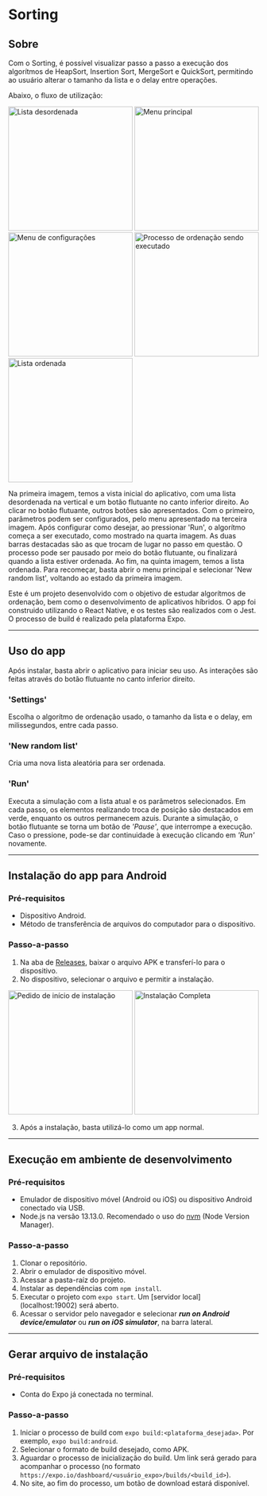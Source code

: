 # Sorting

## Sobre
Com o Sorting, é possível visualizar passo a passo a execução dos algorítmos de HeapSort, Insertion Sort, MergeSort e QuickSort, permitindo ao usuário alterar
o tamanho da lista e o delay entre operações.

Abaixo, o fluxo de utilização:

<p float="left">
  <img alt="Lista desordenada" src="images/unorderedList.jpeg" width="250px"/>
  <img alt="Menu principal" src="images/mainMenu.jpeg" width="250px"/>
  <img alt="Menu de configurações" src="images/settingsMenu.jpeg" width="250px"/>
  <img alt="Processo de ordenação sendo executado" src="images/orderingProcess.jpeg" width="250px"/>
  <img alt="Lista ordenada" src="images/orderedList.jpeg" width="250px"/>
</p>

Na primeira imagem, temos a vista inicial do aplicativo, com uma lista desordenada na vertical e um botão flutuante no canto inferior direito.
Ao clicar no botão flutuante, outros botões são apresentados. Com o primeiro, parâmetros podem ser configurados, pelo menu apresentado na terceira imagem.
Após configurar como desejar, ao pressionar 'Run', o algorítmo começa a ser executado, como mostrado na quarta imagem. As duas barras destacadas são as que
trocam de lugar no passo em questão. O processo pode ser pausado por meio do botão flutuante, ou finalizará quando a lista estiver ordenada. Ao fim, na quinta
imagem, temos a lista ordenada. Para recomeçar, basta abrir o menu principal e selecionar 'New random list', voltando ao estado da primeira imagem.

Este é um projeto desenvolvido com o objetivo de estudar algorítmos de ordenação, bem como o desenvolvimento de aplicativos híbridos.
O app foi construido utilizando o React Native, e os testes são realizados com o Jest. O processo de build é realizado pela plataforma Expo.

---

## Uso do app
Após instalar, basta abrir o aplicativo para iniciar seu uso. As interações são feitas através do botão flutuante no canto inferior direito.

### 'Settings'
Escolha o algorítmo de ordenação usado, o tamanho da lista e o delay, em milissegundos, entre cada passo.

### 'New random list'
Cria uma nova lista aleatória para ser ordenada.

### 'Run'
Executa a simulação com a lista atual e os parâmetros selecionados. Em cada passo, os elementos realizando troca de posição são destacados em verde,
enquanto os outros permanecem azuis. Durante a simulação, o botão flutuante se torna um botão de *'Pause'*, que interrompe a execução. Caso o pressione, pode-se dar
continuidade à execução clicando em *'Run'* novamente.

---

## Instalação do app para Android
### Pré-requisitos
* Dispositivo Android.
* Método de transferência de arquivos do computador para o dispositivo.

### Passo-a-passo
1. Na aba de [Releases](https://github.com/kaiquesacchi/Sorting/releases), baixar o arquivo APK e transferí-lo para o dispositivo.
2. No dispositivo, selecionar o arquivo e permitir a instalação.

<p float="left">
  <img alt="Pedido de início de instalação" src="images/installing.jpeg" width="250px"/>
  <img alt="Instalação Completa" src="images/installationCompleted.jpeg" width="250px"/>
</p>

3. Após a instalação, basta utilizá-lo como um app normal.

---

## Execução em ambiente de desenvolvimento
### Pré-requisitos
* Emulador de dispositivo móvel (Android ou iOS) ou dispositivo Android conectado via USB.
* Node.js na versão 13.13.0. Recomendado o uso do [nvm](https://github.com/nvm-sh/nvm) (Node Version Manager).

### Passo-a-passo
1. Clonar o repositório.
2. Abrir o emulador de dispositivo móvel.
3. Acessar a pasta-raíz do projeto.
4. Instalar as dependências com `npm install`.
5. Executar o projeto com `expo start`. Um [servidor local] (localhost:19002) será aberto.
6. Acessar o servidor pelo navegador e selecionar ***run on Android device/emulator*** ou ***run on iOS simulator***, na barra lateral.

---

## Gerar arquivo de instalação
### Pré-requisitos
* Conta do Expo já conectada no terminal.

### Passo-a-passo
1. Iniciar o processo de build com `expo build:<plataforma_desejada>`. Por exemplo, `expo build:android`.
2. Selecionar o formato de build desejado, como APK.
3. Aguardar o processo de inicialização do build. Um link será gerado para acompanhar o processo (no formato `https://expo.io/dashboard/<usuário_expo>/builds/<build_id>`).
4. No site, ao fim do processo, um botão de download estará disponível.
